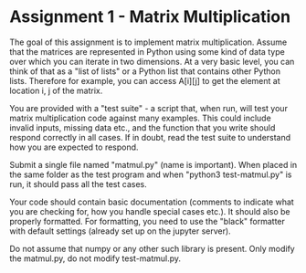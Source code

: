 # Assignment 1 - Matrix Multiplication
The goal of this assignment is to implement matrix multiplication. Assume that the matrices are represented in Python using some kind of data type over which you can iterate in two dimensions. At a very basic level, you can think of that as a "list of lists" or a Python list that contains other Python lists. Therefore for example, you can access A[i][j] to get the element at location i, j of the matrix.

You are provided with a "test suite" - a script that, when run, will test your matrix multiplication code against many examples. This could include invalid inputs, missing data etc., and the function that you write should respond correctly in all cases. If in doubt, read the test suite to understand how you are expected to respond.

Submit a single file named "matmul.py" (name is important). When placed in the same folder as the test program and when "python3 test-matmul.py" is run, it should pass all the test cases.

Your code should contain basic documentation (comments to indicate what you are checking for, how you handle special cases etc.). It should also be properly formatted. For formatting, you need to use the "black" formatter with default settings (already set up on the jupyter server).

Do not assume that numpy or any other such library is present. Only modify the matmul.py, do not modify test-matmul.py.



